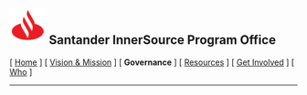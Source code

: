 <h2> <img alt="Santander" src="/assets/img/santander.png" width="64" height="64"> Santander InnerSource Program Office </h2>

[ [Home](/README.md) ] [ [Vision & Mission](/doc/vision-and-mission.md) ] [ **Governance** ] [ [Resources](/doc/resources.md) ] [ [Get Involved](/doc/get-involved.md) ] [ [Who](/doc/who.md) ]

---
